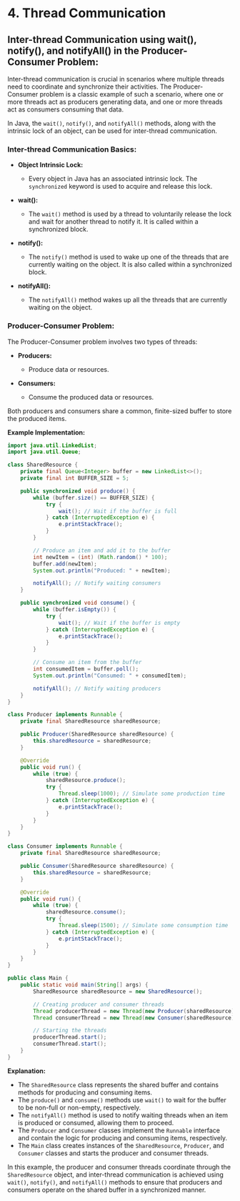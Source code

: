 # **4. Thread Communication**
## **Inter-thread Communication using wait(), notify(), and notifyAll() in the Producer-Consumer Problem:**

Inter-thread communication is crucial in scenarios where multiple threads need to coordinate and synchronize their activities. The Producer-Consumer problem is a classic example of such a scenario, where one or more threads act as producers generating data, and one or more threads act as consumers consuming that data.

In Java, the `wait()`, `notify()`, and `notifyAll()` methods, along with the intrinsic lock of an object, can be used for inter-thread communication.

### **Inter-thread Communication Basics:**

- **Object Intrinsic Lock:**
  - Every object in Java has an associated intrinsic lock. The `synchronized` keyword is used to acquire and release this lock.

- **wait():**
  - The `wait()` method is used by a thread to voluntarily release the lock and wait for another thread to notify it. It is called within a synchronized block.

- **notify():**
  - The `notify()` method is used to wake up one of the threads that are currently waiting on the object. It is also called within a synchronized block.

- **notifyAll():**
  - The `notifyAll()` method wakes up all the threads that are currently waiting on the object.

### **Producer-Consumer Problem:**

The Producer-Consumer problem involves two types of threads:

- **Producers:**
  - Produce data or resources.

- **Consumers:**
  - Consume the produced data or resources.

Both producers and consumers share a common, finite-sized buffer to store the produced items.

**Example Implementation:**
```java
import java.util.LinkedList;
import java.util.Queue;

class SharedResource {
    private final Queue<Integer> buffer = new LinkedList<>();
    private final int BUFFER_SIZE = 5;

    public synchronized void produce() {
        while (buffer.size() == BUFFER_SIZE) {
            try {
                wait(); // Wait if the buffer is full
            } catch (InterruptedException e) {
                e.printStackTrace();
            }
        }

        // Produce an item and add it to the buffer
        int newItem = (int) (Math.random() * 100);
        buffer.add(newItem);
        System.out.println("Produced: " + newItem);

        notifyAll(); // Notify waiting consumers
    }

    public synchronized void consume() {
        while (buffer.isEmpty()) {
            try {
                wait(); // Wait if the buffer is empty
            } catch (InterruptedException e) {
                e.printStackTrace();
            }
        }

        // Consume an item from the buffer
        int consumedItem = buffer.poll();
        System.out.println("Consumed: " + consumedItem);

        notifyAll(); // Notify waiting producers
    }
}

class Producer implements Runnable {
    private final SharedResource sharedResource;

    public Producer(SharedResource sharedResource) {
        this.sharedResource = sharedResource;
    }

    @Override
    public void run() {
        while (true) {
            sharedResource.produce();
            try {
                Thread.sleep(1000); // Simulate some production time
            } catch (InterruptedException e) {
                e.printStackTrace();
            }
        }
    }
}

class Consumer implements Runnable {
    private final SharedResource sharedResource;

    public Consumer(SharedResource sharedResource) {
        this.sharedResource = sharedResource;
    }

    @Override
    public void run() {
        while (true) {
            sharedResource.consume();
            try {
                Thread.sleep(1500); // Simulate some consumption time
            } catch (InterruptedException e) {
                e.printStackTrace();
            }
        }
    }
}

public class Main {
    public static void main(String[] args) {
        SharedResource sharedResource = new SharedResource();

        // Creating producer and consumer threads
        Thread producerThread = new Thread(new Producer(sharedResource));
        Thread consumerThread = new Thread(new Consumer(sharedResource));

        // Starting the threads
        producerThread.start();
        consumerThread.start();
    }
}
```

**Explanation:**

- The `SharedResource` class represents the shared buffer and contains methods for producing and consuming items.
- The `produce()` and `consume()` methods use `wait()` to wait for the buffer to be non-full or non-empty, respectively.
- The `notifyAll()` method is used to notify waiting threads when an item is produced or consumed, allowing them to proceed.
- The `Producer` and `Consumer` classes implement the `Runnable` interface and contain the logic for producing and consuming items, respectively.
- The `Main` class creates instances of the `SharedResource`, `Producer`, and `Consumer` classes and starts the producer and consumer threads.

In this example, the producer and consumer threads coordinate through the `SharedResource` object, and inter-thread communication is achieved using `wait()`, `notify()`, and `notifyAll()` methods to ensure that producers and consumers operate on the shared buffer in a synchronized manner.